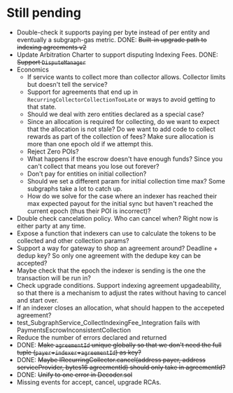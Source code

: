 # Still pending

* Double-check it supports paying per byte instead of per entity and eventually a subgraph-gas metric. DONE: ~~Built-in upgrade path to indexing agreements v2~~
* Update Arbitration Charter to support disputing Indexing Fees. DONE: ~~Support `DisputeManager`~~
* Economics
  * If service wants to collect more than collector allows. Collector limits but doesn't tell the service?
  * Support for agreements that end up in `RecurringCollectorCollectionTooLate` or ways to avoid getting to that state.
  * Should we deal with zero entities declared as a special case?
  * Since an allocation is required for collecting, do we want to expect that the allocation is not stale? Do we want to add code to collect rewards as part of the collection of fees? Make sure allocation is more than one epoch old if we attempt this.
  * Reject Zero POIs?
  * What happens if the escrow doesn't have enough funds? Since you can't collect that means you lose out forever?
  * Don't pay for entities on initial collection?
  * Should we set a different param for initial collection time max? Some subgraphs take a lot to catch up.
  * How do we solve for the case where an indexer has reached their max expected payout for the initial sync but haven't reached the current epoch (thus their POI is incorrect)?
* Double check cancelation policy. Who can cancel when? Right now is either party at any time.
* Expose a function that indexers can use to calculate the tokens to be collected and other collection params?
* Support a way for gateway to shop an agreement around? Deadline + dedup key? So only one agreement with the dedupe key can be accepted?
* Maybe check that the epoch the indexer is sending is the one the transaction will be run in?
* Check upgrade conditions. Support indexing agreement upgadeability, so that there is a mechanism to adjust the rates without having to cancel and start over.
* If an indexer closes an allocation, what should happen to the accepeted agreement?
* test_SubgraphService_CollectIndexingFee_Integration fails with PaymentsEscrowInconsistentCollection
* Reduce the number of errors declared and returned
* DONE: ~~Make `agreementId` unique globally so that we don't need the full tuple (`payer`+`indexer`+`agreementId`) as key?~~
* DONE: ~~Maybe IRecurringCollector.cancel(address payer, address serviceProvider, bytes16 agreementId) should only take in agreementId?~~
* DONE: ~~Unify to one error in Decoder.sol~~
* Missing events for accept, cancel, upgrade RCAs.
